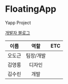 # FloatingApp
Yapp Project

[개발자 블로그](http://blog.naver.com/ohdoking)

| 이름        | 역할      |  ETC  |
| ----------- |:---------:| -----:|
| 오도근      | 팀장/개발 |       |
| 김영롱      | 디자인    |       |
| 김수린      | 개발      |       |


